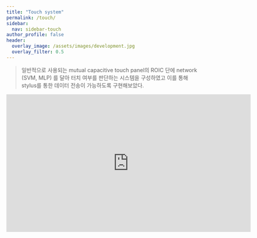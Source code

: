 ```yaml
---
title: "Touch system"
permalink: /touch/
sidebar:
  nav: sidebar-touch
author_profile: false
header:
  overlay_image: /assets/images/development.jpg
  overlay_filter: 0.5
---
```

> 일반적으로 사용되는 mutual capacitive touch panel의 ROIC 단에 network (SVM, MLP) 를 달아 터치 여부를 판단하는 시스템을 구성하였고 이를 통해 stylus를 통한 데이터 전송이 가능하도록 구현해보았다. 

<iframe width="640" height="360" src="https://www.youtube.com/embed/qdo1UoRrMIc" frameborder="0" gesture="media" allowfullscreen=""></iframe>
